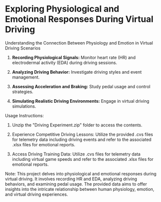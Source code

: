 # Exploring Physiological and Emotional Responses During Virtual Driving

Understanding the Connection Between Physiology and Emotion in Virtual Driving Scenarios

1. **Recording Physiological Signals:** Monitor heart rate (HR) and electrodermal activity (EDA) during driving sessions.
   
2. **Analyzing Driving Behavior:** Investigate driving styles and event management.
   
3. **Assessing Acceleration and Braking:** Study pedal usage and control strategies.
   
4. **Simulating Realistic Driving Environments:** Engage in virtual driving simulations.

Usage Instructions:
1. Unzip the "Driving Experiment.zip" folder to access the contents.
   
2. Experience Competitive Driving Lessons: Utilize the provided .cvs files for telemetry data including driving events and refer to the associated .xlsx files for emotional reports.
   
3. Access Driving Training Data: Utilize .cvs files for telemetry data including virtual game speeds and refer to the associated .xlsx files for emotional reports.

Note: This project delves into physiological and emotional responses during virtual driving. It involves recording HR and EDA, analyzing driving behaviors, and examining pedal usage. The provided data aims to offer insights into the intricate relationship between human physiology, emotion, and virtual driving experiences.
